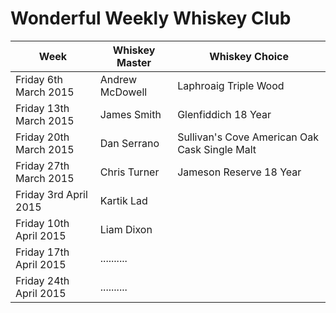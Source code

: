 # Wonderful Weekly Whiskey Club

| Week                  | Whiskey Master  | Whiskey Choice                                |
|-----------------------|-----------------|-----------------------------------------------|
|Friday 6th March 2015  | Andrew McDowell | Laphroaig Triple Wood                         |
|Friday 13th March 2015 | James Smith     | Glenfiddich 18 Year                           |
|Friday 20th March 2015 | Dan Serrano     | Sullivan's Cove American Oak Cask Single Malt | 
|Friday 27th March 2015 | Chris Turner    | Jameson Reserve 18 Year                       |
|Friday 3rd April 2015  | Kartik Lad      |                                               |
|Friday 10th April 2015 | Liam Dixon      |                                               |
|Friday 17th April 2015 | ..........      |                                               |
|Friday 24th April 2015 | ..........      |                                               |
